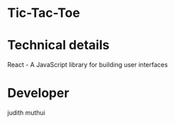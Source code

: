 # Tic-Tac-Toe

 # Technical details
React - A JavaScript library for building user interfaces

# Developer
judith muthui
